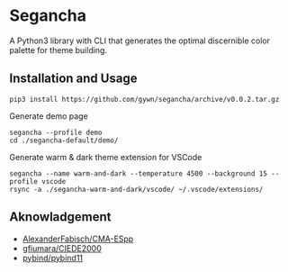 # Segancha

A Python3 library with CLI that generates the optimal discernible color palette for theme building.

## Installation and Usage

    pip3 install https://github.com/gywn/segancha/archive/v0.0.2.tar.gz

Generate demo page

    segancha --profile demo
    cd ./segancha-default/demo/

Generate warm & dark theme extension for VSCode

    segancha --name warm-and-dark --temperature 4500 --background 15 --profile vscode
    rsync -a ./segancha-warm-and-dark/vscode/ ~/.vscode/extensions/

## Aknowladgement

- [AlexanderFabisch/CMA-ESpp](https://github.com/AlexanderFabisch/CMA-ESpp)
- [gfiumara/CIEDE2000](https://github.com/gfiumara/CIEDE2000)
- [pybind/pybind11](https://github.com/pybind/pybind11)